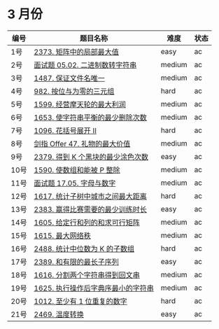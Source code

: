 # 3 月份

**编号**|**题目名称**|**难度**|**状态**
--------|------------|--------|--------
1号|[2373. 矩阵中的局部最大值](./第1题%202373.%20矩阵中的局部最大值)|easy|ac
2号|[面试题 05.02. 二进制数转字符串](./第2题%20面试题%2005.02.%20二进制数转字符串)|medium|ac
3号|[1487. 保证文件名唯一](./第3题%201487.%20保证文件名唯一)|medium|ac
4号|[982. 按位与为零的三元组](./第4题%20982.%20按位与为零的三元组)|hard|ac
5号|[1599. 经营摩天轮的最大利润](./第5题%201599.%20经营摩天轮的最大利润)|medium|ac
6号|[1653. 使字符串平衡的最少删除次数](./第6题%201653.%20使字符串平衡的最少删除次数)|medium|ac
7号|[1096. 花括号展开 II](./第7题%201096.%20花括号展开%20II)|hard|ac
8号|[剑指 Offer 47. 礼物的最大价值](./第8题%20剑指%20Offer%2047.%20礼物的最大价值)|medium|ac
9号|[2379. 得到 K 个黑块的最少涂色次数](./第9题%202379.%20得到%20K%20个黑块的最少涂色次数)|easy|ac
10号|[1590. 使数组和能被 P 整除](./第10题%201590.%20使数组和能被%20P%20整除)|medium|ac
11号|[面试题 17.05. 字母与数字](./第11题%20面试题%2017.05.%20字母与数字)|medium|ac
12号|[1617. 统计子树中城市之间最大距离](./第12题%201617.%20统计子树中城市之间最大距离)|hard|ac
13号|[2383. 赢得比赛需要的最少训练时长](./第13题%202383.%20赢得比赛需要的最少训练时长)|easy|ac
14号|[1605. 给定行和列的和求可行矩阵](./第14题%201605.%20给定行和列的和求可行矩阵)|medium|ac
15号|[1615. 最大网络秩](./第15题%201615.%20最大网络秩)|medium|ac
16号|[2488. 统计中位数为 K 的子数组](./第16题%202488.%20统计中位数为%20K%20的子数组)|hard|ac
17号|[2389. 和有限的最长子序列](./第17题%202389.%20和有限的最长子序列)|easy|ac
18号|[1616. 分割两个字符串得到回文串](./第18题%201616.%20分割两个字符串得到回文串)|medium|ac
19号|[1625. 执行操作后字典序最小的字符串](./第19题%201625.%20执行操作后字典序最小的字符串)|medium|ac
20号|[1012. 至少有 1 位重复的数字](./第20题%201012.%20至少有%201%20位重复的数字)|hard|ac
21号|[2469. 温度转换](./第21题%202469.%20温度转换)|easy|ac
